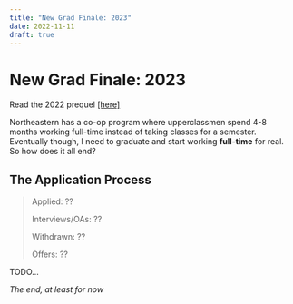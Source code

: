 ```yaml
---
title: "New Grad Finale: 2023"
date: 2022-11-11
draft: true
---
```


# New Grad Finale: 2023
Read the 2022 prequel [[here]](../recruiting-2022)

Northeastern has a co-op program where upperclassmen spend 4-8 months working full-time instead of taking classes for a semester. Eventually though, I need to graduate and start working **full-time** for real. So how does it all end?

## The Application Process
> Applied: ?? <!-- **71** -->
> 
> Interviews/OAs: ?? <!-- **28** -->
> 
> Withdrawn: ?? <!-- **2** -->
> 
> Offers: ?? <!-- **4** -->

TODO...

*The end, at least for now*